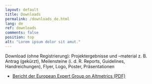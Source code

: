 ```yaml
---
layout: default
title: Downloads
permalink: /downloads_de.html
lang: de
ref: downloads
comments: false
position: top
alt: "Lorem ipsum dolor sit amut."
---
```

Download (ohne Registrierung): Projektergebnisse und –material z. B. Antrag (gekürzt), Meilensteine (i. d. R. Reports, Guidelines, Handreichungen), Flyer, Logo, Poster, Präsentationen

* [Bericht der European Expert Group on Altmetrics (PDF)](https://ec.europa.eu/research/openscience/pdf/report.pdf#view=fit&pagemode=none)
